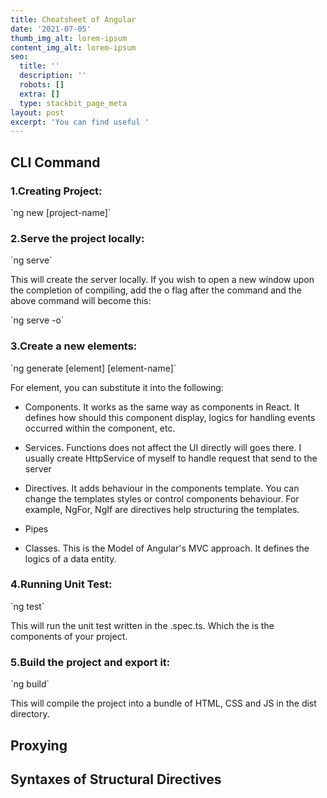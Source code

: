 ```yaml
---
title: Cheatsheet of Angular
date: '2021-07-05'
thumb_img_alt: lorem-ipsum
content_img_alt: lorem-ipsum
seo:
  title: ''
  description: ''
  robots: []
  extra: []
  type: stackbit_page_meta
layout: post
excerpt: 'You can find useful '
---
```

## CLI Command

### 1.Creating Project:

\`ng new \[project-name]\`

### 2.Serve the project locally:

\`ng serve\`

This will create the server locally. If you wish to open a new window upon the completion of compiling, add the o flag after the command and the above command will become this:

\`ng serve -o\`

### 3.Create a new elements:

\`ng generate \[element] \[element-name]\`

For element, you can substitute it into the following:

*   Components. It works as the same way as components in React. It defines how should this component display, logics for handling events occurred within the component, etc.

*   Services. Functions does not affect the UI directly will goes there. I usually create HttpService of myself to handle request that send to the server

*   Directives. It adds behaviour in the components template. You can change the templates styles or control components behaviour. For example, NgFor, NgIf are directives help structuring the templates.

*   Pipes

*   Classes. This is the Model of Angular's MVC approach. It defines the logics of a data entity.

### 4.Running Unit Test:

\`ng test\`

This will run the unit test written in the .spec.ts. Which the is the components of your project.

### 5.Build the project and export it:

\`ng build\`

This will compile the project into a bundle of HTML, CSS and JS in the dist directory.

## Proxying

## Syntaxes of Structural Directives

